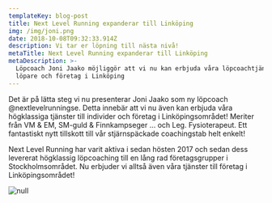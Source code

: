 ```yaml
---
templateKey: blog-post
title: Next Level Running expanderar till Linköping
img: /img/joni.png
date: 2018-10-08T09:32:33.914Z
description: Vi tar er löpning till nästa nivå!
metaTitle: Next Level Running expanderar till Linköping
metaDescription: >-
  Löpcoach Joni Jaako möjliggör att vi nu kan erbjuda våra löpcoachtjänster till
  löpare och företag i Linköping
---
```

Det är på lätta steg vi nu presenterar Joni Jaako som ny löpcoach @nextlevelrunningse. Detta innebär att vi nu även kan erbjuda våra högklassiga tjänster till individer och företag i Linköpingsområdet! Meriter från VM & EM, SM-guld & Finnkampseger ... och Leg. Fysioterapeut. Ett fantastiskt nytt tillskott till vår stjärnspäckade coachingstab helt enkelt! 

Next Level Running har varit aktiva i sedan hösten 2017 och sedan dess levererat högklassig löpcoaching till en lång rad företagsgrupper i Stockholmsområdet. Nu erbjuder vi alltså även våra tjänster till företag i Linköpingsområdet! 

![null](/img/joni.png)
